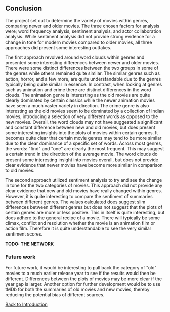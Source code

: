 
## Conclusion

The project set out to determine the variety of movies within genres, comparing newer and older movies. The three chosen factors for analysis were; word frequency analysis, sentiment analysis, and actor collaboration analysis. While sentiment analysis did not provide strong evidence for a change in tone for modern movies compared to older movies, all three approaches did present some interesting outtakes.

The first approach revolved around word clouds within genres and presented some interesting differences between newer and older movies. There were some distinct differences between the two groups in some of the genres while others remained quite similar. The similar genres such as action, horror, and a few more, are quite understandable due to the genres typically being quite similar in essence. In contrast, when looking at genres such as animation and crime there are distinct differences in the word clouds. The animation genre is interesting as the old movies are quite clearly dominated by certain classics while the newer animation movies have seen a much vaster variety in direction. The crime genre is also interesting as the old movies seem to be dominated by a collection of Indian movies, introducing a selection of very different words as opposed to the new movies. Overall, the word clouds may not have suggested a significant and constant difference between new and old movies, but does present some interesting insights into the plots of movies within certain genres. It becomes quite clear that certain movie genres may tend to be more similar due to the clear dominance of a specific set of words. Across most genres, the words: "find" and "one" are clearly the most frequent. This may suggest a certain trend in the direction of the average movie. The word clouds do present some interesting insight into movies overall, but does not provide clear evidence that newer movies have become more similar in comparison to old movies.

The second approach utilized sentiment analysis to try and see the change in tone for the two categories of movies. This approach did not provide any clear evidence that new and old movies have really changed within genres. However, it is quite interesting to compare the sentiment of summaries between different genres. The values calculated does suggest slim differences between different genres but does not suggest that the plots of certain genres are more or less positive. This in itself is quite interesting, but does adhere to the general recipe of a movie. There will typically be some climax, conflict and resolution whether the movie is an animation film or action film. Therefore it is quite understandable to see the very similar sentiment scores.

**TODO: THE NETWORK**






### Future work

For future work, it would be interesting to pull back the category of "old" movies to a much earlier release year to see if the results would then be different. Differences between the plots of movies may be more clear if the year gap is larger. Another option for further development would be to use tMDb for both the summaries of old movies and new movies, thereby reducing the potential bias of different sources.

[Back to Introduction](index.md)

